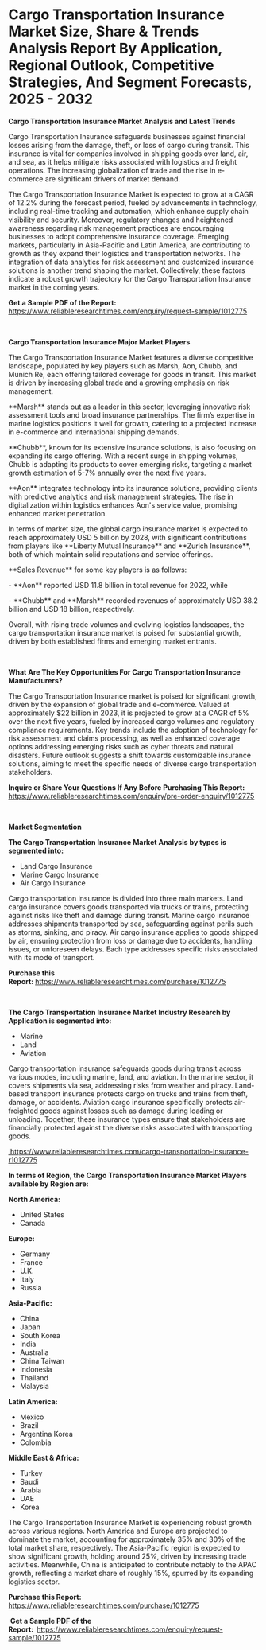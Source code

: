<p><h1>Cargo Transportation Insurance Market Size, Share & Trends Analysis Report By Application, Regional Outlook, Competitive Strategies, And Segment Forecasts, 2025 - 2032</h1></p><p><strong>Cargo Transportation Insurance Market Analysis and Latest Trends</strong></p>
<p><p>Cargo Transportation Insurance safeguards businesses against financial losses arising from the damage, theft, or loss of cargo during transit. This insurance is vital for companies involved in shipping goods over land, air, and sea, as it helps mitigate risks associated with logistics and freight operations. The increasing globalization of trade and the rise in e-commerce are significant drivers of market demand. </p><p>The Cargo Transportation Insurance Market is expected to grow at a CAGR of 12.2% during the forecast period, fueled by advancements in technology, including real-time tracking and automation, which enhance supply chain visibility and security. Moreover, regulatory changes and heightened awareness regarding risk management practices are encouraging businesses to adopt comprehensive insurance coverage. Emerging markets, particularly in Asia-Pacific and Latin America, are contributing to growth as they expand their logistics and transportation networks. The integration of data analytics for risk assessment and customized insurance solutions is another trend shaping the market. Collectively, these factors indicate a robust growth trajectory for the Cargo Transportation Insurance market in the coming years.</p></p>
<p><strong>Get a Sample PDF of the Report:&nbsp;</strong> <a href="https://www.reliableresearchtimes.com/enquiry/request-sample/1012775?utm_campaign=3169&utm_medium=2&utm_source=Github&utm_content=ia&utm_term=16042025&utm_id=cargo-transportation-insurance">https://www.reliableresearchtimes.com/enquiry/request-sample/1012775</a></p>
<p>&nbsp;</p>
<p><strong>Cargo Transportation Insurance Major Market Players</strong></p>
<p><p>The Cargo Transportation Insurance Market features a diverse competitive landscape, populated by key players such as Marsh, Aon, Chubb, and Munich Re, each offering tailored coverage for goods in transit. This market is driven by increasing global trade and a growing emphasis on risk management.</p><p>**Marsh** stands out as a leader in this sector, leveraging innovative risk assessment tools and broad insurance partnerships. The firm’s expertise in marine logistics positions it well for growth, catering to a projected increase in e-commerce and international shipping demands.</p><p>**Chubb**, known for its extensive insurance solutions, is also focusing on expanding its cargo offering. With a recent surge in shipping volumes, Chubb is adapting its products to cover emerging risks, targeting a market growth estimation of 5-7% annually over the next five years.</p><p>**Aon** integrates technology into its insurance solutions, providing clients with predictive analytics and risk management strategies. The rise in digitalization within logistics enhances Aon's service value, promising enhanced market penetration. </p><p>In terms of market size, the global cargo insurance market is expected to reach approximately USD 5 billion by 2028, with significant contributions from players like **Liberty Mutual Insurance** and **Zurich Insurance**, both of which maintain solid reputations and service offerings. </p><p>**Sales Revenue** for some key players is as follows: </p><p>- **Aon** reported USD 11.8 billion in total revenue for 2022, while </p><p>- **Chubb** and **Marsh** recorded revenues of approximately USD 38.2 billion and USD 18 billion, respectively. </p><p>Overall, with rising trade volumes and evolving logistics landscapes, the cargo transportation insurance market is poised for substantial growth, driven by both established firms and emerging market entrants.</p></p>
<p>&nbsp;</p>
<p><strong>What Are The Key Opportunities For Cargo Transportation Insurance Manufacturers?</strong></p>
<p><p>The Cargo Transportation Insurance market is poised for significant growth, driven by the expansion of global trade and e-commerce. Valued at approximately $22 billion in 2023, it is projected to grow at a CAGR of 5% over the next five years, fueled by increased cargo volumes and regulatory compliance requirements. Key trends include the adoption of technology for risk assessment and claims processing, as well as enhanced coverage options addressing emerging risks such as cyber threats and natural disasters. Future outlook suggests a shift towards customizable insurance solutions, aiming to meet the specific needs of diverse cargo transportation stakeholders.</p></p>
<p><strong>Inquire or Share Your Questions If Any Before Purchasing This Report:</strong> <a href="https://www.reliableresearchtimes.com/enquiry/pre-order-enquiry/1012775?utm_campaign=3169&utm_medium=2&utm_source=Github&utm_content=ia&utm_term=16042025&utm_id=cargo-transportation-insurance">https://www.reliableresearchtimes.com/enquiry/pre-order-enquiry/1012775</a></p>
<p>&nbsp;</p>
<p><strong>Market Segmentation</strong></p>
<p><strong>The Cargo Transportation Insurance Market Analysis by types is segmented into:</strong></p>
<p><ul><li>Land Cargo Insurance</li><li>Marine Cargo Insurance</li><li>Air Cargo Insurance</li></ul></p>
<p><p>Cargo transportation insurance is divided into three main markets. Land cargo insurance covers goods transported via trucks or trains, protecting against risks like theft and damage during transit. Marine cargo insurance addresses shipments transported by sea, safeguarding against perils such as storms, sinking, and piracy. Air cargo insurance applies to goods shipped by air, ensuring protection from loss or damage due to accidents, handling issues, or unforeseen delays. Each type addresses specific risks associated with its mode of transport.</p></p>
<p><strong>Purchase this Report:&nbsp;</strong><a href="https://www.reliableresearchtimes.com/purchase/1012775?utm_campaign=3169&utm_medium=2&utm_source=Github&utm_content=ia&utm_term=16042025&utm_id=cargo-transportation-insurance">https://www.reliableresearchtimes.com/purchase/1012775</a></p>
<p>&nbsp;</p>
<p><strong>The Cargo Transportation Insurance Market Industry Research by Application is segmented into:</strong></p>
<p><ul><li>Marine</li><li>Land</li><li>Aviation</li></ul></p>
<p><p>Cargo transportation insurance safeguards goods during transit across various modes, including marine, land, and aviation. In the marine sector, it covers shipments via sea, addressing risks from weather and piracy. Land-based transport insurance protects cargo on trucks and trains from theft, damage, or accidents. Aviation cargo insurance specifically protects air-freighted goods against losses such as damage during loading or unloading. Together, these insurance types ensure that stakeholders are financially protected against the diverse risks associated with transporting goods.</p></p>
<p><a href="https://www.reliableresearchtimes.com/cargo-transportation-insurance-r1012775?utm_campaign=3169&utm_medium=2&utm_source=Github&utm_content=ia&utm_term=16042025&utm_id=cargo-transportation-insurance">&nbsp;https://www.reliableresearchtimes.com/cargo-transportation-insurance-r1012775</a></p>
<p><strong>In terms of Region, the Cargo Transportation Insurance Market Players available by Region are:</strong></p>
<p>
    <p> <strong> North America: </strong>
        <ul>
            <li>United States</li>
            <li>Canada</li>
        </ul>
        </p> 
    <p> <strong> Europe: </strong>
        <ul>
            <li>Germany</li>
            <li>France</li>
            <li>U.K.</li>
            <li>Italy</li>
            <li>Russia</li>
        </ul>
        </p> 
    <p> <strong> Asia-Pacific: </strong>
        <ul>
            <li>China</li>
            <li>Japan</li>
            <li>South Korea</li>
            <li>India</li>
            <li>Australia</li>
            <li>China Taiwan</li>
            <li>Indonesia</li>
            <li>Thailand</li>
            <li>Malaysia</li>
        </ul>
        </p> 
    <p> <strong> Latin America: </strong>
        <ul>
            <li>Mexico</li>
            <li>Brazil</li>
            <li>Argentina Korea</li>
            <li>Colombia</li>
        </ul>
        </p> 
    <p> <strong> Middle East & Africa: </strong>
        <ul>
            <li>Turkey</li>
            <li>Saudi</li>
            <li>Arabia</li>
            <li>UAE</li>
            <li>Korea</li>
        </ul>
    </p>
    </p>
<p><p>The Cargo Transportation Insurance Market is experiencing robust growth across various regions. North America and Europe are projected to dominate the market, accounting for approximately 35% and 30% of the total market share, respectively. The Asia-Pacific region is expected to show significant growth, holding around 25%, driven by increasing trade activities. Meanwhile, China is anticipated to contribute notably to the APAC growth, reflecting a market share of roughly 15%, spurred by its expanding logistics sector.</p></p>
<p><strong>Purchase this Report: </strong><a href="https://www.reliableresearchtimes.com/purchase/1012775?utm_campaign=3169&utm_medium=2&utm_source=Github&utm_content=ia&utm_term=16042025&utm_id=cargo-transportation-insurance">https://www.reliableresearchtimes.com/purchase/1012775</a></p>
<p>&nbsp;<strong>Get a Sample PDF of the Report:&nbsp;&nbsp;</strong><a href="https://www.reliableresearchtimes.com/enquiry/request-sample/1012775?utm_campaign=3169&utm_medium=2&utm_source=Github&utm_content=ia&utm_term=16042025&utm_id=cargo-transportation-insurance">https://www.reliableresearchtimes.com/enquiry/request-sample/1012775</a></p>
<p><strong></strong></p>
<p><p></p><p></p><p></p></p>
